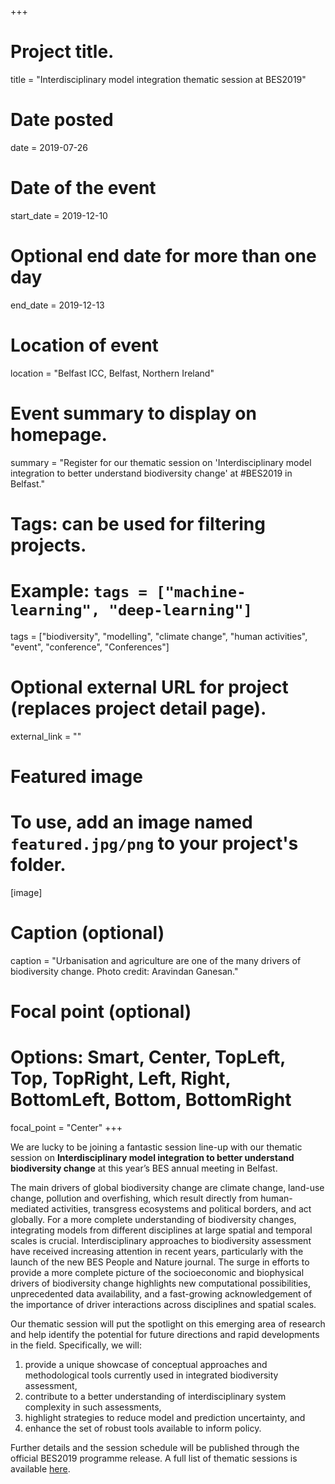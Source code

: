 +++
# Project title.
title = "Interdisciplinary model integration thematic session at BES2019"

# Date posted
date = 2019-07-26

# Date of the event
start_date = 2019-12-10

# Optional end date for more than one day
end_date = 2019-12-13

# Location of event
location = "Belfast ICC, Belfast, Northern Ireland"

# Event summary to display on homepage.
summary = "Register for our thematic session on 'Interdisciplinary model integration to better understand biodiversity change' at #BES2019 in Belfast."

# Tags: can be used for filtering projects.
# Example: `tags = ["machine-learning", "deep-learning"]`
tags = ["biodiversity", "modelling", "climate change", "human activities", "event", "conference", "Conferences"]

# Optional external URL for project (replaces project detail page).
external_link = ""

# Featured image
# To use, add an image named `featured.jpg/png` to your project's folder. 
[image]
  # Caption (optional)
  caption = "Urbanisation and agriculture are one of the many drivers of biodiversity change. Photo credit: Aravindan Ganesan." 

  # Focal point (optional)
  # Options: Smart, Center, TopLeft, Top, TopRight, Left, Right, BottomLeft, Bottom, BottomRight
  focal_point = "Center"
+++

We are lucky to be joining a fantastic session line-up with our thematic session on **Interdisciplinary model integration to better understand biodiversity change** at this year’s BES annual meeting in Belfast.

The main drivers of global biodiversity change are climate change, land-use change, pollution and overfishing, which result directly from human-mediated activities, transgress ecosystems and political borders, and act globally. For a more complete understanding of biodiversity changes, integrating models from different disciplines at large spatial and temporal scales is crucial. Interdisciplinary approaches to biodiversity assessment have received increasing attention in recent years, particularly with the launch of the new BES People and Nature journal. The surge in efforts to provide a more complete picture of the socioeconomic and biophysical drivers of biodiversity change highlights new computational possibilities, unprecedented data availability, and a fast-growing acknowledgement of the importance of driver interactions across disciplines and spatial scales. 

Our thematic session will put the spotlight on this emerging area of research and help identify the potential for future directions and rapid developments in the field. Specifically, we will:

1. provide a unique showcase of conceptual approaches and methodological tools currently used in integrated biodiversity assessment,
2. contribute to a better understanding of interdisciplinary system complexity in such assessments, 
3. highlight strategies to reduce model and prediction uncertainty, and 
4. enhance the set of robust tools available to inform policy.

Further details and the session schedule will be published through the official BES2019 programme release. A full list of thematic sessions is available [here](https://www.britishecologicalsociety.org/events/annual-meeting-2019/call-thematic-sessions/).
